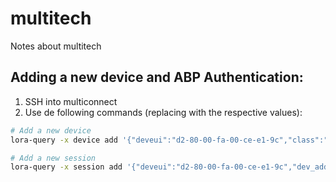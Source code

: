 # multitech
Notes about multitech

## Adding a new device and ABP Authentication:
1. SSH into multiconnect
2. Use de following commands (replacing with the respective values):
```bash
# Add a new device
lora-query -x device add '{"deveui":"d2-80-00-fa-00-ce-e1-9c","class":"A"}'

# Add a new session
lora-query -x session add '{"deveui":"d2-80-00-fa-00-ce-e1-9c","dev_addr":"260112da","appeui":"00-88-88-88-00-00-e1-9c","joineui":"a2-d2-ce-82-94-fa-8b-54","net_id":"000400","app_senc_key":"a2d2ce8294fa8b54eb400220f52a14ce","fnwk_sint_key":"d11d1fa161f173C3144a8be1816ac181"}'
```
